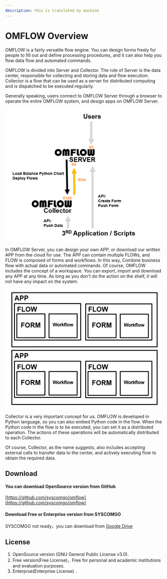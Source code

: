 ```yaml
---
description: this is translated by machine
---
```


# OMFLOW Overview

OMFLOW is a fairly versatile flow engine. You can design forms freely for people to fill out and define processing procedures, and it can also help you flow data flow and automated commands.

OMFLOW is divided into Server and Collector. The role of Server is the data center, responsible for collecting and storing data and flow execution. Collector is a flow that can be used as a server for distributed computing and is dispatched to be executed regularly.

Generally speaking, users connect to OMFLOW Server through a browser to operate the entire OMFLOW system, and design apps on OMFLOW Server.

![](../.gitbook/assets/tu-pian-%20%2851%29.png)

In OMFLOW Server, you can design your own APP, or download our written APP from the cloud for use. The APP can contain multiple FLOWs, and FLOW is composed of forms and workflows. In this way, Combine business flow with actual data or automated commands. Of course, OMFLOW includes the concept of a workspace. You can export, import and download any APP at any time. As long as you don't do the action on the shelf, it will not have any impact on the system.

![](../.gitbook/assets/tu-pian-%20%2814%29.png)

Collector is a very important concept for us. OMFLOW is developed in Python language, so you can also embed Python code in the flow. When the Python code in the flow is to be executed, you can set it as a distributed operation. The actions of these operations will be automatically distributed to each Collector.

Of course, Collector, as the name suggests, also includes accepting external calls to transfer data to the center, and actively executing flow to obtain the required data.



## Download

#### You can download OpenSource version from GitHub

[https://github.com/syscomgo/omflow](https://github.com/syscomgo/omflow)

#### Download Free or Enterprise version from SYSCOMGO

SYSCOMGO not ready，you can download from [Google Drive](https://drive.google.com/drive/folders/1H01YAG-Slob9xCVUVyGqzA0JvmLFykBd?usp=sharing)

## License

1. OpenSource version \(GNU General Public License v3.0\).
2. Free version\(Free License\)，Free for personal and academic institutions and evaluation purposes.
3. Enterprse\(Enterprise License\) .

